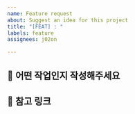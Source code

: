 ```yaml
---
name: Feature request
about: Suggest an idea for this project
title: "[FEAT] : "
labels: feature
assignees: j02on

---
```


## 💬 어떤 작업인지 작성해주세요

## 🔗 참고 링크
